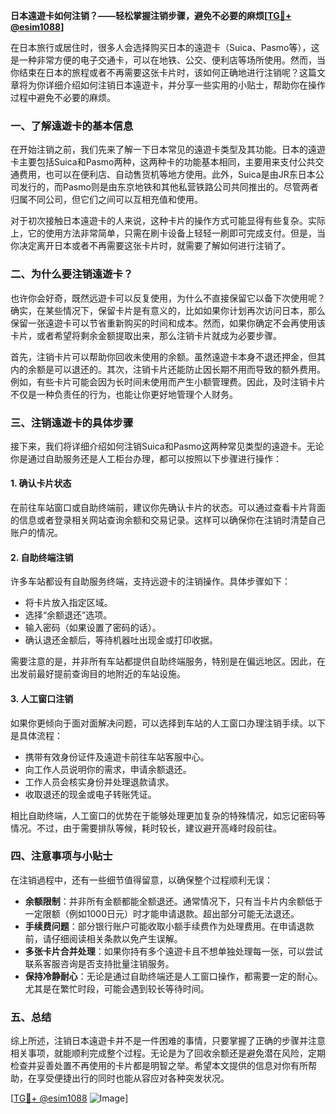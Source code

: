 **日本遠遊卡如何注销？——轻松掌握注销步骤，避免不必要的麻烦[[TG💪+ @esim1088](https://t.me/s/esim1088)]**

在日本旅行或居住时，很多人会选择购买日本的遠遊卡（Suica、Pasmo等），这是一种非常方便的电子交通卡，可以在地铁、公交、便利店等场所使用。然而，当你结束在日本的旅程或者不再需要这张卡片时，该如何正确地进行注销呢？这篇文章将为你详细介绍如何注销日本遠遊卡，并分享一些实用的小贴士，帮助你在操作过程中避免不必要的麻烦。

### 一、了解遠遊卡的基本信息

在开始注销之前，我们先来了解一下日本常见的遠遊卡类型及其功能。日本的遠遊卡主要包括Suica和Pasmo两种，这两种卡的功能基本相同，主要用来支付公共交通费用，也可以在便利店、自动售货机等地方使用。此外，Suica是由JR东日本公司发行的，而Pasmo则是由东京地铁和其他私营铁路公司共同推出的。尽管两者归属不同公司，但它们之间可以互相充值和使用。

对于初次接触日本遠遊卡的人来说，这种卡片的操作方式可能显得有些复杂。实际上，它的使用方法非常简单，只需在刷卡设备上轻轻一刷即可完成支付。但是，当你决定离开日本或者不再需要这张卡片时，就需要了解如何进行注销了。

### 二、为什么要注销遠遊卡？

也许你会好奇，既然远遊卡可以反复使用，为什么不直接保留它以备下次使用呢？确实，在某些情况下，保留卡片是有意义的，比如如果你计划再次访问日本，那么保留一张遠遊卡可以节省重新购买的时间和成本。然而，如果你确定不会再使用该卡片，或者希望将剩余金额提取出来，那么注销卡片就成为必要步骤。

首先，注销卡片可以帮助你回收未使用的余额。虽然遠遊卡本身不退还押金，但其内的余额是可以退还的。其次，注销卡片还能防止因长期不用而导致的额外费用。例如，有些卡片可能会因为长时间未使用而产生小额管理费。因此，及时注销卡片不仅是一种负责任的行为，也能让你更好地管理个人财务。

### 三、注销遠遊卡的具体步骤

接下来，我们将详细介绍如何注销Suica和Pasmo这两种常见类型的遠遊卡。无论你是通过自助服务还是人工柜台办理，都可以按照以下步骤进行操作：

#### 1. 确认卡片状态
在前往车站窗口或自助终端前，建议你先确认卡片的状态。可以通过查看卡片背面的信息或者登录相关网站查询余额和交易记录。这样可以确保你在注销时清楚自己账户的情况。

#### 2. 自助终端注销
许多车站都设有自助服务终端，支持远遊卡的注销操作。具体步骤如下：
- 将卡片放入指定区域。
- 选择“余额退还”选项。
- 输入密码（如果设置了密码的话）。
- 确认退还金额后，等待机器吐出现金或打印收据。

需要注意的是，并非所有车站都提供自助终端服务，特别是在偏远地区。因此，在出发前最好提前查询目的地附近的车站设施。

#### 3. 人工窗口注销
如果你更倾向于面对面解决问题，可以选择到车站的人工窗口办理注销手续。以下是具体流程：
- 携带有效身份证件及遠遊卡前往车站客服中心。
- 向工作人员说明你的需求，申请余额退还。
- 工作人员会核实身份并处理退款请求。
- 收取退还的现金或电子转账凭证。

相比自助终端，人工窗口的优势在于能够处理更加复杂的特殊情况，如忘记密码等情况。不过，由于需要排队等候，耗时较长，建议避开高峰时段前往。

### 四、注意事项与小贴士

在注销過程中，还有一些细节值得留意，以确保整个过程顺利无误：
- **余额限制**：并非所有金额都能全额退还。通常情况下，只有当卡片内余额低于一定限额（例如1000日元）时才能申请退款。超出部分可能无法退还。
- **手续费问题**：部分银行账户可能收取小额手续费作为处理费用。在申请退款前，请仔细阅读相关条款以免产生误解。
- **多张卡片合并处理**：如果你持有多个遠遊卡且不想单独处理每一张，可以尝试联系客服咨询是否支持批量注销服务。
- **保持冷静耐心**：无论是通过自助终端还是人工窗口操作，都需要一定的耐心。尤其是在繁忙时段，可能会遇到较长等待时间。

### 五、总结

综上所述，注销日本遠遊卡并不是一件困难的事情，只要掌握了正确的步骤并注意相关事项，就能顺利完成整个过程。无论是为了回收余额还是避免潜在风险，定期检查并妥善处置不再使用的卡片都是明智之举。希望本文提供的信息对你有所帮助，在享受便捷出行的同时也能从容应对各种突发状况。

[[TG💪+ @esim1088](https://t.me/s/esim1088) ![Image](https://i.postimg.cc/4NQfJmqS/Snipaste-2025-05-13-00-14-12.png)]